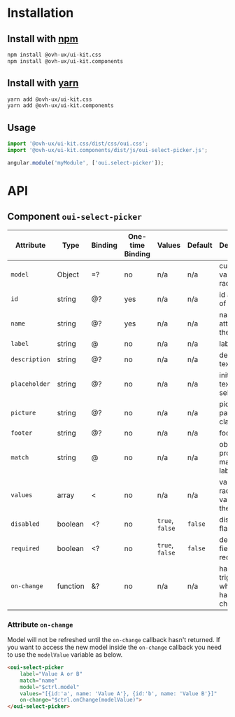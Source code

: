 # Installation

## Install with [npm](https://www.npmjs.com/)

```bash
npm install @ovh-ux/ui-kit.css
npm install @ovh-ux/ui-kit.components
```

## Install with [yarn](https://yarnpkg.com)

```bash
yarn add @ovh-ux/ui-kit.css
yarn add @ovh-ux/ui-kit.components
```
## Usage

```js
import '@ovh-ux/ui-kit.css/dist/css/oui.css';
import '@ovh-ux/ui-kit.components/dist/js/oui-select-picker.js';

angular.module('myModule', ['oui.select-picker']);
```

# API

## Component `oui-select-picker`

| Attribute     | Type      | Binding   | One-time Binding  | Values            | Default   | Description
| ----          | ----      | ----      | ----              | ----              | ----      | ----
| `model`       | Object    | =?        | no                | n/a               | n/a       | current value of the radio
| `id`          | string    | @?        | yes               | n/a               | n/a       | id attribute of the radio
| `name`        | string    | @?        | yes               | n/a               | n/a       | name attribute of the radio
| `label`       | string    | @         | no                | n/a               | n/a       | label text
| `description` | string    | @?        | no                | n/a               | n/a       | description text
| `placeholder` | string    | @?        | no                | n/a               | n/a       | initial label text of the select
| `picture`     | string    | @?        | no                | n/a               | n/a       | picture path or icon class
| `footer`      | string    | @?        | no                | n/a               | n/a       | footer text
| `match`       | string    | @         | no                | n/a               | n/a       | object property matched to label
| `values`      | array     | <         | no                | n/a               | n/a       | value of the radio or values of the select
| `disabled`    | boolean   | <?        | no                | `true`, `false`   | `false`   | disabled flag
| `required`    | boolean   | <?        | no                | `true`, `false`   | `false`   | define if the field is required
| `on-change`   | function  | &?        | no                | n/a               | n/a       | handler triggered when value has changed

### Attribute `on-change`

Model will not be refreshed until the `on-change` callback hasn't returned. If you want to access the new model inside the `on-change` callback you need to use the `modelValue` variable as below.

```html
<oui-select-picker
    label="Value A or B"
    match="name"
    model="$ctrl.model"
    values="[{id:'a', name: 'Value A'}, {id:'b', name: 'Value B'}]"
    on-change="$ctrl.onChange(modelValue)">
</oui-select-picker>
```
